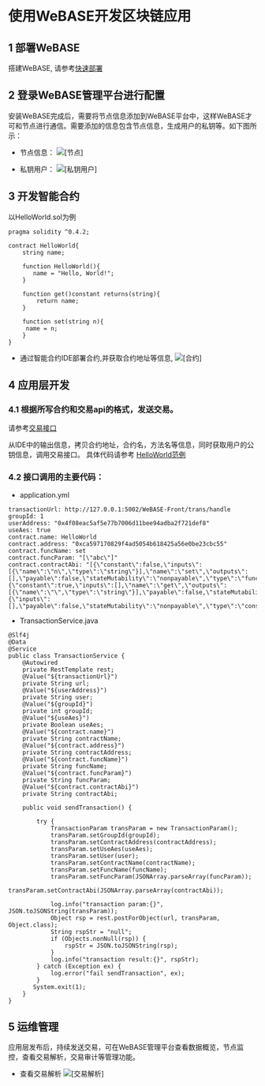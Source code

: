 # 使用WeBASE开发区块链应用

## 1 部署WeBASE
搭建WeBASE, 请参考[快速部署](https://webasedoc.readthedocs.io/zh_CN/latest/docs/WeBASE/install.html)

## 2 登录WeBASE管理平台进行配置
安装WeBASE完成后，需要将节点信息添加到WeBASE平台中，这样WeBASE才可和节点进行通信。需要添加的信息包含节点信息，生成用户的私钥等。如下图所示：

* 节点信息：
![[节点]](./images/frontInfo.png)

* 私钥用户：
![[私钥用户]](./images/keyUser.png)

## 3 开发智能合约
以HelloWorld.sol为例
```
pragma solidity ^0.4.2;

contract HelloWorld{
    string name;

    function HelloWorld(){
       name = "Hello, World!";
    }

    function get()constant returns(string){
        return name;
    }

    function set(string n){
     name = n;
    }
}
```

* 通过智能合约IDE部署合约,并获取合约地址等信息,
![[合约]](./images/contract.png)



## 4 应用层开发

### 4.1 根据所写合约和交易api的格式，发送交易。
请参考[交易接口](https://webasedoc.readthedocs.io/zh_CN/latest/docs/WeBASE-Front/interface.html#id235)

从IDE中的输出信息，拷贝合约地址，合约名，方法名等信息，同时获取用户的公钥信息，调用交易接口。
具体代码请参考 [HelloWorld范例](https://github.com/WeBankFinTech/WeBASE/tree/master/quick-start)

### 4.2 接口调用的主要代码：
* application.yml
```
transactionUrl: http://127.0.0.1:5002/WeBASE-Front/trans/handle
groupId: 1
userAddress: "0x4f08eac5af5e77b7006d11bee94adba2f721def8"
useAes: true
contract.name: HelloWorld
contract.address: "0xca597170829f4ad5054b618425a56e0be23cbc55"
contract.funcName: set
contract.funcParam: "[\"abc\"]"
contract.contractAbi: "[{\"constant\":false,\"inputs\":[{\"name\":\"n\",\"type\":\"string\"}],\"name\":\"set\",\"outputs\":[],\"payable\":false,\"stateMutability\":\"nonpayable\",\"type\":\"function\"},{\"constant\":true,\"inputs\":[],\"name\":\"get\",\"outputs\":[{\"name\":\"\",\"type\":\"string\"}],\"payable\":false,\"stateMutability\":\"view\",\"type\":\"function\"},{\"inputs\":[],\"payable\":false,\"stateMutability\":\"nonpayable\",\"type\":\"constructor\"}]"
```
* TransactionService.java
```
@Slf4j
@Data
@Service
public class TransactionService {
    @Autowired
    private RestTemplate rest;
    @Value("${transactionUrl}")
    private String url;
    @Value("${userAddress}")
    private String user;
    @Value("${groupId}")
    private int groupId;
    @Value("${useAes}")
    private Boolean useAes;
    @Value("${contract.name}")
    private String contractName;
    @Value("${contract.address}")
    private String contractAddress;
    @Value("${contract.funcName}")
    private String funcName;
    @Value("${contract.funcParam}")
    private String funcParam;
    @Value("${contract.contractAbi}")
    private String contractAbi;

    public void sendTransaction() {

        try {
            TransactionParam transParam = new TransactionParam();
            transParam.setGroupId(groupId);
            transParam.setContractAddress(contractAddress);
            transParam.setUseAes(useAes);
            transParam.setUser(user);
            transParam.setContractName(contractName);
            transParam.setFuncName(funcName);
            transParam.setFuncParam(JSONArray.parseArray(funcParam));
            transParam.setContractAbi(JSONArray.parseArray(contractAbi));

            log.info("transaction param:{}", JSON.toJSONString(transParam));
            Object rsp = rest.postForObject(url, transParam, Object.class);
            String rspStr = "null";
            if (Objects.nonNull(rsp)) {
                rspStr = JSON.toJSONString(rsp);
            }
            log.info("transaction result:{}", rspStr);
        } catch (Exception ex) {
            log.error("fail sendTransaction", ex);
        }
       System.exit(1);
    }
}
```

## 5 运维管理
应用层发布后，持续发送交易，可在WeBASE管理平台查看数据概览，节点监控，查看交易解析，交易审计等管理功能。
* 查看交易解析
![[交易解析]](./images/transHash.png)






